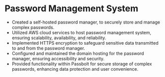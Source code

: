 # Password Management System 
- Created a self-hosted password manager, to securely store and manage complex passwords.
- Utilized AWS cloud services to host password management system, ensuring scalability, availability, and reliability.
- Implemented HTTPS encryption to safeguard sensitive data transmitted to and from the password manager.
- Configured and maintained the domain hosting for the password manager, ensuring accessibility and security.
- Provided functionality within Passbolt for secure storage of complex passwords, enhancing data protection and user convenience.
  












